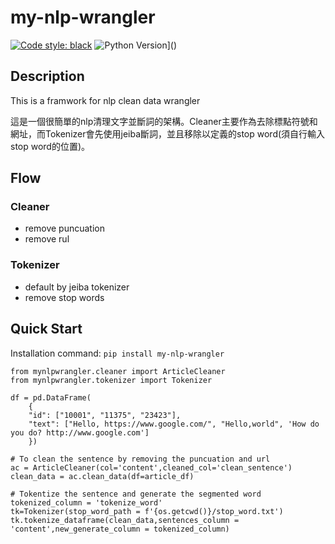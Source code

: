 # my-nlp-wrangler

[![Code style: black](https://img.shields.io/badge/code%20style-black-000000.svg)](https://github.com/psf/black)
![Python Version](https://img.shields.io/badge/python-3.7%20%7C%203.8%20%7C%203.9-brightgreen.svg)]()
## Description
This is a framwork for nlp clean data wrangler

這是一個很簡單的nlp清理文字並斷詞的架構。Cleaner主要作為去除標點符號和網址，而Tokenizer會先使用jeiba斷詞，並且移除以定義的stop word(須自行輸入stop word的位置)。

## Flow
### Cleaner
- remove puncuation
- remove rul

### Tokenizer
- default by jeiba tokenizer 
- remove stop words 

## Quick Start
Installation command: `pip install my-nlp-wrangler`

```py3
from mynlpwrangler.cleaner import ArticleCleaner
from mynlpwrangler.tokenizer import Tokenizer

df = pd.DataFrame(
    {
    "id": ["10001", "11375", "23423"],
    "text": ["Hello, https://www.google.com/", "Hello,world", 'How do you do? http://www.google.com']
    })

# To clean the sentence by removing the puncuation and url
ac = ArticleCleaner(col='content',cleaned_col='clean_sentence')
clean_data = ac.clean_data(df=article_df)

# Tokentize the sentence and generate the segmented word
tokenized_column = 'tokenize_word'
tk=Tokenizer(stop_word_path = f'{os.getcwd()}/stop_word.txt')
tk.tokenize_dataframe(clean_data,sentences_column = 'content',new_generate_column = tokenized_column)